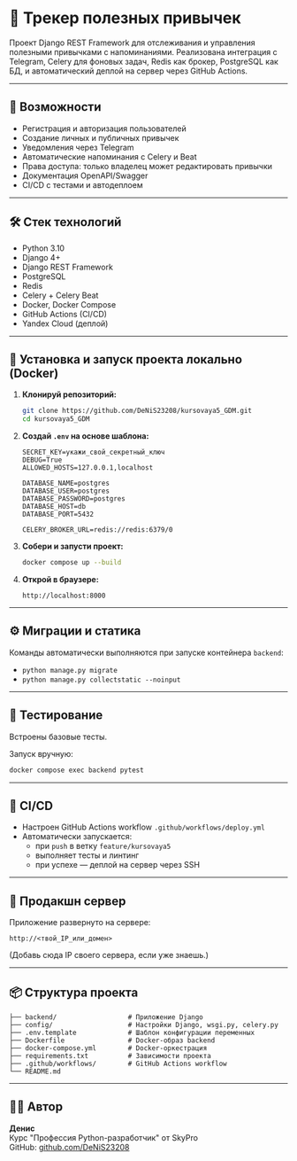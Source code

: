 
# 📌 Трекер полезных привычек

Проект Django REST Framework для отслеживания и управления полезными привычками с напоминаниями. Реализована интеграция с Telegram, Celery для фоновых задач, Redis как брокер, PostgreSQL как БД, и автоматический деплой на сервер через GitHub Actions.

---

## 🚀 Возможности

- Регистрация и авторизация пользователей
- Создание личных и публичных привычек
- Уведомления через Telegram
- Автоматические напоминания с Celery и Beat
- Права доступа: только владелец может редактировать привычки
- Документация OpenAPI/Swagger
- CI/CD с тестами и автодеплоем

---

## 🛠️ Стек технологий

- Python 3.10
- Django 4+
- Django REST Framework
- PostgreSQL
- Redis
- Celery + Celery Beat
- Docker, Docker Compose
- GitHub Actions (CI/CD)
- Yandex Cloud (деплой)

---

## 🔧 Установка и запуск проекта локально (Docker)

1. **Клонируй репозиторий:**
   ```bash
   git clone https://github.com/DeNiS23208/kursovaya5_GDM.git
   cd kursovaya5_GDM
   ```

2. **Создай `.env` на основе шаблона:**
   ```env
   SECRET_KEY=укажи_свой_секретный_ключ
   DEBUG=True
   ALLOWED_HOSTS=127.0.0.1,localhost

   DATABASE_NAME=postgres
   DATABASE_USER=postgres
   DATABASE_PASSWORD=postgres
   DATABASE_HOST=db
   DATABASE_PORT=5432

   CELERY_BROKER_URL=redis://redis:6379/0
   ```

3. **Собери и запусти проект:**
   ```bash
   docker compose up --build
   ```

4. **Открой в браузере:**
   ```
   http://localhost:8000
   ```

---

## ⚙️ Миграции и статика

Команды автоматически выполняются при запуске контейнера `backend`:
- `python manage.py migrate`
- `python manage.py collectstatic --noinput`

---

## 🧪 Тестирование

Встроены базовые тесты.

Запуск вручную:
```bash
docker compose exec backend pytest
```

---

## 🔁 CI/CD

- Настроен GitHub Actions workflow `.github/workflows/deploy.yml`
- Автоматически запускается:
  - при `push` в ветку `feature/kursovaya5`
  - выполняет тесты и линтинг
  - при успехе — деплой на сервер через SSH

---

## 🚀 Продакшн сервер

Приложение развернуто на сервере:

```
http://<твой_IP_или_домен>
```

(Добавь сюда IP своего сервера, если уже знаешь.)

---

## 📦 Структура проекта

```
├── backend/                  # Приложение Django
├── config/                   # Настройки Django, wsgi.py, celery.py
├── .env.template             # Шаблон конфигурации переменных
├── Dockerfile                # Docker-образ backend
├── docker-compose.yml        # Docker-оркестрация
├── requirements.txt          # Зависимости проекта
├── .github/workflows/        # GitHub Actions workflow
└── README.md
```

---

## 👨‍💻 Автор

**Денис**  
Курс "Профессия Python-разработчик" от SkyPro  
GitHub: [github.com/DeNiS23208](https://github.com/DeNiS23208)
